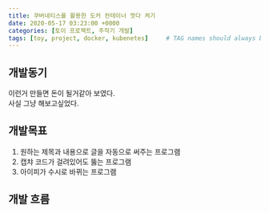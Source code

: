 ```yaml
---
title: 쿠버네티스를 활용한 도커 컨테이너 껏다 켜기
date: 2020-05-17 03:23:00 +0000
categories: [토이 프로젝트, 주작기 개발]
tags: [toy, project, docker, kubenetes]     # TAG names should always be lowercase
---
```


## 개발동기

이런거 만들면 돈이 될거같아 보였다.  
사실 그냥 해보고싶었다.

## 개발목표

1. 원하는 제목과 내용으로 글을 자동으로 써주는 프로그램
2. 캡챠 코드가 걸려있어도 뚫는 프로그램
3. 아이피가 수시로 바뀌는 프로그램

## 개발 흐름
